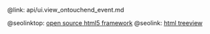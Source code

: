 @link: api/ui.view_ontouchend_event.md

@seolinktop: [open source html5 framework](https://webix.com)
@seolink: [html treeview](https://webix.com/widget/tree/)